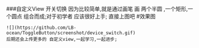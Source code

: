 ###自定义View 开关切换
    因为比较简单,就是通过画笔 画 两个半圆 ,一个矩形,一个圆点 组合而成;对于初学者 应该很好上手;
    直接上图吧
#效果图

    ![](https://github.com/LB-ocean/ToggleButton/screenshot/device_switch.gif)
    后期还会上传更多的 自定义view,一起学习,一起进步;